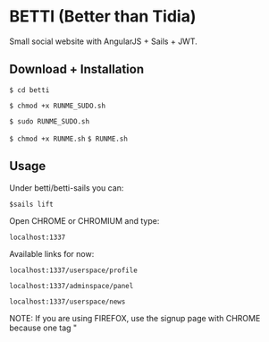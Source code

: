 # BETTI (Better than Tidia)
Small social website with AngularJS + Sails + JWT.

## Download + Installation

`$ cd betti`

`$ chmod +x RUNME_SUDO.sh`

`$ sudo RUNME_SUDO.sh`

`$ chmod +x RUNME.sh`
`$ RUNME.sh`


## Usage

Under betti/betti-sails you can:

`$sails lift`

Open CHROME or CHROMIUM and type:

`localhost:1337`

Available links for now:

`localhost:1337/userspace/profile`

`localhost:1337/adminspace/panel`

`localhost:1337/userspace/news`

NOTE: If you are using FIREFOX, use the signup page with CHROME 
because one tag "<dialog>" used on this page is not supported there.
Everything else should work just fine.


## Error checklist
Use this to look for errors.

`1- ./RUNME.sh is running properly?`
`2- betti-sails/config/connections.js is set?`
`3- Postgresql user is ok?`


## How authentication is working?

With JWT + passport. Special thanks to @carlospliego


## Contact us!
Decio					deciolauro@gmail.com

Eduardo Brunaldi		eduardo.brunaldi.santos@gmail.com

Paulo G. De Mitri		paulo.mitri@usp.br

